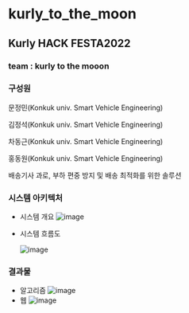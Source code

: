 # kurly_to_the_moon
 ## Kurly HACK FESTA2022  
 ### team : kurly to the mooon
 ### 구성원
 
 문정민(Konkuk univ. Smart Vehicle Engineering)
 
 김정석(Konkuk univ. Smart Vehicle Engineering)
 
 차동근(Konkuk univ. Smart Vehicle Engineering)
 
 홍동원(Konkuk univ. Smart Vehicle Engineering)
 
배송기사 과로, 부하 편중 방지 및 배송 최적화를 위한 솔루션

### 시스템 아키텍처

- 시스템 개요
    ![image](https://user-images.githubusercontent.com/90433400/186234217-44a4bb6a-b01e-407d-936d-3835131b487c.png)

    
    
- 시스템 흐름도
    
    ![image](https://user-images.githubusercontent.com/90433400/186234270-ce6de257-f475-497a-955b-12433ae89ec8.png)
    
### 결과물
- 알고리즘
![image](https://user-images.githubusercontent.com/90433400/186234309-b9f41e6c-875e-47a3-a4f9-4ca37c580d4d.png)
- 웹
 ![image](https://user-images.githubusercontent.com/90433400/186234378-7d10e67a-60c5-4a9d-8a27-502598eeb19d.png)
